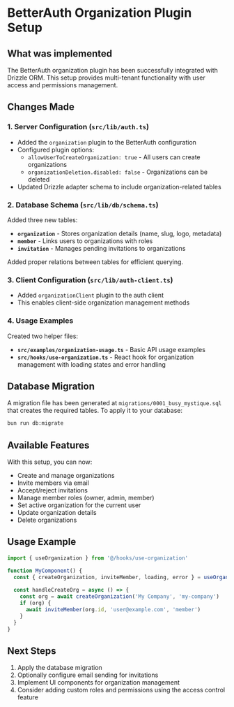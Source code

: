 # BetterAuth Organization Plugin Setup

## What was implemented

The BetterAuth organization plugin has been successfully integrated with Drizzle ORM. This setup provides multi-tenant functionality with user access and permissions management.

## Changes Made

### 1. Server Configuration (`src/lib/auth.ts`)
- Added the `organization` plugin to the BetterAuth configuration
- Configured plugin options:
  - `allowUserToCreateOrganization: true` - All users can create organizations
  - `organizationDeletion.disabled: false` - Organizations can be deleted
- Updated Drizzle adapter schema to include organization-related tables

### 2. Database Schema (`src/lib/db/schema.ts`)
Added three new tables:
- **`organization`** - Stores organization details (name, slug, logo, metadata)
- **`member`** - Links users to organizations with roles
- **`invitation`** - Manages pending invitations to organizations

Added proper relations between tables for efficient querying.

### 3. Client Configuration (`src/lib/auth-client.ts`)
- Added `organizationClient` plugin to the auth client
- This enables client-side organization management methods

### 4. Usage Examples
Created two helper files:
- **`src/examples/organization-usage.ts`** - Basic API usage examples
- **`src/hooks/use-organization.ts`** - React hook for organization management with loading states and error handling

## Database Migration

A migration file has been generated at `migrations/0001_busy_mystique.sql` that creates the required tables. To apply it to your database:

```bash
bun run db:migrate
```

## Available Features

With this setup, you can now:
- Create and manage organizations
- Invite members via email
- Accept/reject invitations
- Manage member roles (owner, admin, member)
- Set active organization for the current user
- Update organization details
- Delete organizations

## Usage Example

```typescript
import { useOrganization } from '@/hooks/use-organization'

function MyComponent() {
  const { createOrganization, inviteMember, loading, error } = useOrganization()
  
  const handleCreateOrg = async () => {
    const org = await createOrganization('My Company', 'my-company')
    if (org) {
      await inviteMember(org.id, 'user@example.com', 'member')
    }
  }
}
```

## Next Steps

1. Apply the database migration
2. Optionally configure email sending for invitations
3. Implement UI components for organization management
4. Consider adding custom roles and permissions using the access control feature